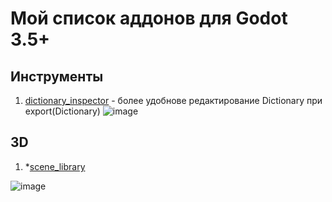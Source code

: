 # Мой список аддонов для Godot 3.5+

## Инструменты
1. [dictionary_inspector](https://github.com/don-tnowe/godot-dictionary-inspector) - более удобнове редактирование Dictionary при export(Dictionary)
![image](https://github.com/don-tnowe/godot-dictionary-inspector/raw/master/images/gif.gif)


## 3D
1. *[scene_library](https://github.com/4d49/scene-library)

![image](https://user-images.githubusercontent.com/8208165/269971709-b1546bc6-2b8a-4bdc-b178-8cefc961a6ef.png)
